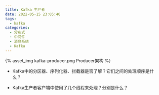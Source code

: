 ```yaml
---
title: Kafka 生产者
date: 2022-05-15 23:05:40
tags:
  - kafka  
categories:
  - 分布式
  - 中间件 
  - 消息系统
  - Kafka   
---
```


<p></p>
<!-- more -->


{% asset_img kafka-producer.png  Producer架构 %}


+    Kafka中的分区器、序列化器、拦截器是否了解？它们之间的处理顺序是什么？


+    Kafka生产者客户端中使用了几个线程来处理？分别是什么？